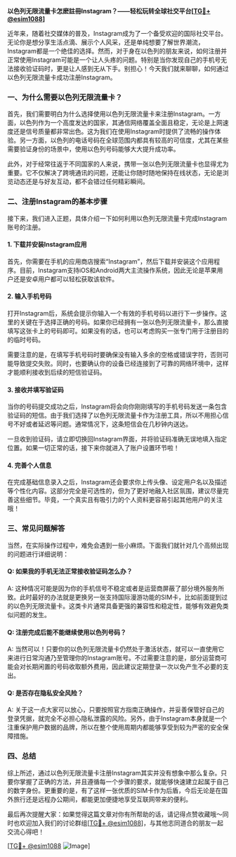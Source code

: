 **以色列无限流量卡怎麽註冊Instagram？——轻松玩转全球社交平台[[TG💪+ @esim1088](https://t.me/s/esim1088)]**

近年来，随着社交媒体的普及，Instagram成为了一个备受欢迎的国际社交平台。无论你是想分享生活点滴、展示个人风采，还是单纯想要了解世界潮流，Instagram都是一个绝佳的选择。然而，对于身在以色列的朋友来说，如何注册并正常使用Instagram可能是一个让人头疼的问题。特别是当你发现自己的手机号无法接收验证码时，更是让人感到无从下手。别担心！今天我们就来聊聊，如何通过以色列无限流量卡成功注册Instagram。

### 一、为什么需要以色列无限流量卡？

首先，我们需要明白为什么选择使用以色列无限流量卡来注册Instagram。一方面，以色列作为一个高度发达的国家，其通信网络覆盖全面且稳定，无论是上网速度还是信号质量都非常出色。这为我们在使用Instagram时提供了流畅的操作体验。另一方面，以色列的电话号码在全球范围内都具有较高的可信度，尤其在某些需要验证身份的场景中，使用以色列号码能够大大提升成功率。

此外，对于经常往返于不同国家的人来说，携带一张以色列无限流量卡也显得尤为重要。它不仅解决了跨境通讯的问题，还能让你随时随地保持在线状态，无论是浏览动态还是与好友互动，都不会错过任何精彩瞬间。

### 二、注册Instagram的基本步骤

接下来，我们进入正题，具体介绍一下如何利用以色列无限流量卡完成Instagram账号的注册。

#### 1. 下载并安装Instagram应用

首先，你需要在手机的应用商店搜索“Instagram”，然后下载并安装这个应用程序。目前，Instagram支持iOS和Android两大主流操作系统，因此无论是苹果用户还是安卓用户都可以轻松获取该软件。

#### 2. 输入手机号码

打开Instagram后，系统会提示你输入一个有效的手机号码以进行下一步操作。这里的关键在于选择正确的号码。如果你已经拥有一张以色列无限流量卡，那么直接填写这张卡上的号码即可。如果没有的话，也可以考虑购买一张专门用于注册目的的临时号码。

需要注意的是，在填写手机号码时要确保没有输入多余的空格或错误字符，否则可能导致提交失败。同时，也要确认你的设备已经连接到了可靠的网络环境中，这样才能顺利接收到后续的短信验证码。

#### 3. 接收并填写验证码

当你的号码提交成功之后，Instagram将会向你刚刚填写的手机号码发送一条包含验证码的短信。由于我们选择了以色列无限流量卡作为注册工具，所以不用担心信号不好或者延迟等问题。通常情况下，这条短信会在几秒钟内送达。

一旦收到验证码，请立即切换回Instagram界面，并将验证码准确无误地填入指定位置。如果一切正常的话，接下来你就进入了账户设置环节啦！

#### 4. 完善个人信息

在完成基础信息录入之后，Instagram还会要求你上传头像、设定用户名以及描述等个性化内容。这部分完全是可选性的，但为了更好地融入社区氛围，建议尽量完善这些细节。毕竟，一个真实且有吸引力的个人资料更容易引起其他用户的关注哦！

### 三、常见问题解答

当然，在实际操作过程中，难免会遇到一些小麻烦。下面我们就针对几个高频出现的问题进行详细说明：

#### Q: 如果我的手机无法正常接收验证码怎么办？
A: 这种情况可能是因为你的手机信号不稳定或者是运营商屏蔽了部分境外服务所致。此时最好的办法就是更换另一张支持国际漫游功能的SIM卡，比如前面提到过的以色列无限流量卡。这类卡片通常具备更强的兼容性和稳定性，能够有效避免类似问题的发生。

#### Q: 注册完成后能不能继续使用以色列号码？
A: 当然可以！只要你的以色列无限流量卡仍然处于激活状态，就可以一直使用它来进行日常沟通乃至管理你的Instagram账号。不过需要注意的是，部分运营商可能会对长期闲置的号码收取额外费用，因此建议定期登录一次以免产生不必要的支出。

#### Q: 是否存在隐私安全风险？
A: 关于这一点大家可以放心，只要按照官方指南正确操作，并妥善保管好自己的登录凭据，就完全不必担心隐私泄露的风险。另外，由于Instagram本身就是一个注重保护用户数据的品牌，所以在整个使用周期内都能够享受到较为严密的安全保障措施。

### 四、总结

综上所述，通过以色列无限流量卡注册Instagram其实并没有想象中那么复杂。只要你掌握了正确的方法，并且遵循每一个步骤的要求，就能够快速建立起属于自己的数字身份。更重要的是，有了这样一张优质的SIM卡作为后盾，今后无论是在国外旅行还是远程办公期间，都能更加便捷地享受互联网带来的便利。

最后再次提醒大家：如果觉得这篇文章对你有所帮助的话，请记得点赞收藏哦～同时也欢迎加入我们的讨论群组[[TG💪+ @esim1088](https://t.me/s/esim1088)]，与其他志同道合的朋友一起交流心得吧！

[[TG💪+ @esim1088](https://t.me/s/esim1088) ![Image](https://i.postimg.cc/4NQfJmqS/Snipaste-2025-05-13-00-14-12.png)]